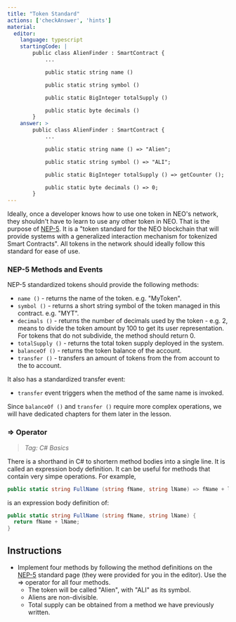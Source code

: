 ```yaml
---
title: "Token Standard"
actions: ['checkAnswer', 'hints']
material: 
  editor:
    language: typescript
    startingCode: |
        public class AlienFinder : SmartContract {
            ...

            public static string name ()

            public static string symbol ()

            public static BigInteger totalSupply ()

            public static byte decimals ()
        }
    answer: > 
        public class AlienFinder : SmartContract {
            ...

            public static string name () => "Alien";

            public static string symbol () => "ALI";

            public static BigInteger totalSupply () => getCounter ();

            public static byte decimals () => 0;
        }
---
```


Ideally, once a developer knows how to use one token in NEO's network, they shouldn't have to learn to use any other token in NEO. That is the purpose of [NEP-5](https://github.com/neo-project/proposals/blob/master/nep-5.mediawiki). It is a "token standard for the NEO blockchain that will provide systems with a generalized interaction mechanism for tokenized Smart Contracts". All tokens in the network should ideally follow this standard for ease of use. 

### NEP-5 Methods and Events

NEP-5 standardized tokens should provide the following methods: 

- `name ()` - returns the name of the token. e.g. "MyToken".
- `symbol ()` - returns a short string symbol of the token managed in this contract. e.g. "MYT".
- `decimals ()` - returns the number of decimals used by the token - e.g. 2, means to divide the token amount by 100 to get its user representation. For tokens that do not subdivide, the method should return 0. 
- `totalSupply ()` - returns the total token supply deployed in the system.
- `balanceOf ()` - returns the token balance of the account.
- `transfer ()` - transfers an amount of tokens from the from account to the to account.

It also has a standardized transfer event: 

 - `transfer` event triggers when the method of the same name is invoked. 

Since `balanceOf ()` and `transfer ()` require more complex operations, we will have dedicated chapters for them later in the lesson. 

### => Operator
> *Tag: C# Basics*

There is a shorthand in C# to shortern method bodies into a single line. It is called an expression body definition. It can be useful for methods that contain very simpe operations. For example, 

```c#
public static string FullName (string fName, string lName) => fName + lName; 
```

is an expression body definition of: 

```c#
public static string FullName (string fName, string lName) {
  return fName + lName; 
}
```

## Instructions

- Implement four methods by following the method definitions on the [NEP-5](https://github.com/neo-project/proposals/blob/master/nep-5.mediawiki) standard page (they were provided for you in the editor). Use the => operator for all four methods. 
  - The token will be called "Alien", with "ALI" as its symbol. 
  - Aliens are non-divisible. 
  - Total supply can be obtained from a method we have previously written. 